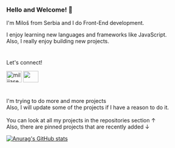 ### Hello and Welcome! 👋 <br /> 
I'm Miloš from Serbia and I do Front-End development. <br />

I enjoy learning new languages and frameworks like JavaScript. <br />
Also, I really enjoy building new projects.

#

Let's connect! <br />
<p align="left">
<a href="https://twitter.com/milijasevic00" target="blank"><img align="center" src="https://raw.githubusercontent.com/rahuldkjain/github-profile-readme-generator/master/src/images/icons/Social/twitter.svg" alt="milijasevic00" height="30" width="40" /></a>
<a href="https://www.linkedin.com/in/miloš-milijašević-bba197234/" target="blank"><img align="center" src="https://raw.githubusercontent.com/rahuldkjain/github-profile-readme-generator/master/src/images/icons/Social/linked-in-alt.svg" alt="" height="30" width="40" /></a>
</p>

#

I'm trying to do more and more projects <br>
Also, I will update some of the projects if I have a reason to do it. <br> <br>
You can look at all my projects in the repositories section ↑ <br>
Also, there are pinned projects that are recently added ↓

[![Anurag's GitHub stats](https://github-readme-stats.vercel.app/api?username=MilosM00)](https://github.com/anuraghazra/github-readme-stats)
